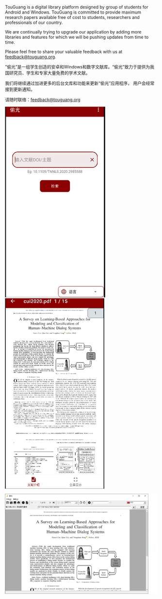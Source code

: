 TouGuang is a digital library platform designed by group of students for Android and Windows. TouGuang is committed to provide maximum research papers available free of cost to students, researchers and professionals of our country.

We are continually trying to upgrade our application by adding more libraries and features for which we will be pushing updates from time to time.

Please feel free to share your valuable feedback with us at feedback@touguang.org.


”偷光”是一组学生创造的安卓和Windows和数字文献库。“偷光”致力于提供为我国研究员、学生和专家大量免费的学术文献。

我们将继续通过加进更多的后台文库和功能来更新“偷光”应用程序， 用户会经常接到更新通知。

请随时联络：feedback@touguang.org











![Screenshot](https://raw.githubusercontent.com/touguang/guang/main/apk1.PNG)    ![Screenshot](https://raw.githubusercontent.com/touguang/guang/main/apk2.PNG)    



![Screenshot](https://raw.githubusercontent.com/touguang/guang/main/msi.png)

